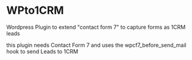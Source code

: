 WPto1CRM
========

Wordpress Plugin to extend "contact form 7" to capture forms as 1CRM leads

this plugin needs Contact Form 7 and uses the wpcf7_before_send_mail hook to send Leads to 1CRM
